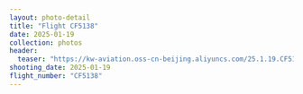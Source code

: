 ```yaml
---
layout: photo-detail
title: "Flight CF5138"
date: 2025-01-19
collection: photos
header:
  teaser: "https://kw-aviation.oss-cn-beijing.aliyuncs.com/25.1.19.CF5138.JPG"
shooting_date: 2025-01-19
flight_number: "CF5138"
---
```


